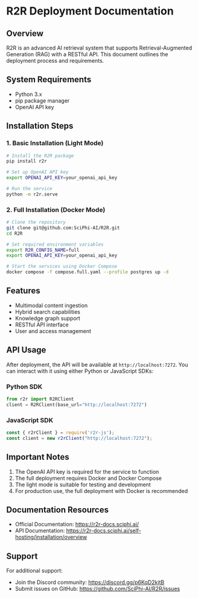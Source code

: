 # R2R Deployment Documentation

## Overview
R2R is an advanced AI retrieval system that supports Retrieval-Augmented Generation (RAG) with a RESTful API. This document outlines the deployment process and requirements.

## System Requirements
- Python 3.x
- pip package manager
- OpenAI API key

## Installation Steps

### 1. Basic Installation (Light Mode)
```bash
# Install the R2R package
pip install r2r

# Set up OpenAI API key
export OPENAI_API_KEY=your_openai_api_key

# Run the service
python -m r2r.serve
```

### 2. Full Installation (Docker Mode)
```bash
# Clone the repository
git clone git@github.com:SciPhi-AI/R2R.git
cd R2R

# Set required environment variables
export R2R_CONFIG_NAME=full
export OPENAI_API_KEY=your_openai_api_key

# Start the services using Docker Compose
docker compose -f compose.full.yaml --profile postgres up -d
```

## Features
- Multimodal content ingestion
- Hybrid search capabilities
- Knowledge graph support
- RESTful API interface
- User and access management

## API Usage
After deployment, the API will be available at `http://localhost:7272`. You can interact with it using either Python or JavaScript SDKs:

### Python SDK
```python
from r2r import R2RClient
client = R2RClient(base_url="http://localhost:7272")
```

### JavaScript SDK
```javascript
const { r2rClient } = require('r2r-js');
const client = new r2rClient("http://localhost:7272");
```

## Important Notes
1. The OpenAI API key is required for the service to function
2. The full deployment requires Docker and Docker Compose
3. The light mode is suitable for testing and development
4. For production use, the full deployment with Docker is recommended

## Documentation Resources
- Official Documentation: https://r2r-docs.sciphi.ai/
- API Documentation: https://r2r-docs.sciphi.ai/self-hosting/installation/overview

## Support
For additional support:
- Join the Discord community: https://discord.gg/p6KqD2kjtB
- Submit issues on GitHub: https://github.com/SciPhi-AI/R2R/issues